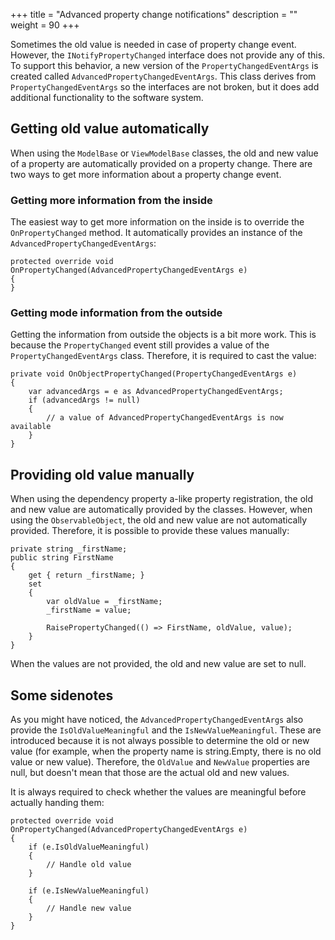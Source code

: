 +++
title = "Advanced property change notifications" 
description = ""
weight = 90
+++

Sometimes the old value is needed in case of property change event. However, the `INotifyPropertyChanged` interface does not provide any of this. To support this behavior, a new version of the `PropertyChangedEventArgs` is created called `AdvancedPropertyChangedEventArgs`. This class derives from `PropertyChangedEventArgs` so the interfaces are not broken, but it does add additional functionality to the software system.

## Getting old value automatically

When using the `ModelBase` or `ViewModelBase` classes, the old and new value of a property are automatically provided on a property change. There are two ways to get more information about a property change event.

### Getting more information from the inside

The easiest way to get more information on the inside is to override the `OnPropertyChanged` method. It automatically provides an instance of the `AdvancedPropertyChangedEventArgs`:

```
protected override void OnPropertyChanged(AdvancedPropertyChangedEventArgs e)
{
}
```

### Getting mode information from the outside

Getting the information from outside the objects is a bit more work. This is because the `PropertyChanged` event still provides a value of the `PropertyChangedEventArgs` class. Therefore, it is required to cast the value:

```
private void OnObjectPropertyChanged(PropertyChangedEventArgs e)
{
    var advancedArgs = e as AdvancedPropertyChangedEventArgs;
    if (advancedArgs != null)
    {
        // a value of AdvancedPropertyChangedEventArgs is now available
    }
}
```

## Providing old value manually

When using the dependency property a-like property registration, the old and new value are automatically provided by the classes. However, when using the `ObservableObject`, the old and new value are not automatically provided. Therefore, it is possible to provide these values manually:

```
private string _firstName;
public string FirstName
{
    get { return _firstName; }
    set 
    { 
        var oldValue = _firstName;
        _firstName = value;
        
        RaisePropertyChanged(() => FirstName, oldValue, value);
    }
}
```

When the values are not provided, the old and new value are set to null.

## Some sidenotes

As you might have noticed, the `AdvancedPropertyChangedEventArgs` also provide the `IsOldValueMeaningful` and the `IsNewValueMeaningful`. These are introduced because it is not always possible to determine the old or new value (for example, when the property name is string.Empty, there is no old value or new value). Therefore, the `OldValue` and `NewValue` properties are null, but doesn't mean that those are the actual old and new values.

It is always required to check whether the values are meaningful before actually handing them:

```
protected override void OnPropertyChanged(AdvancedPropertyChangedEventArgs e)
{
    if (e.IsOldValueMeaningful)
    {
        // Handle old value
    }

    if (e.IsNewValueMeaningful)
    {
        // Handle new value
    }
}
```
